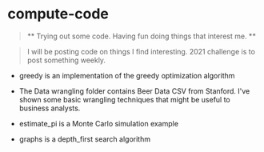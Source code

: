 # compute-code

> ** Trying out some code. Having fun doing things that interest me. **

>I will be posting code on things I find interesting. 2021 challenge is to post something weekly.

* greedy is an implementation of the greedy optimization algorithm

* The Data wrangling folder contains Beer Data CSV from Stanford. I've shown some basic wrangling techniques that might be useful to business analysts.

* estimate_pi is a Monte Carlo simulation example

* graphs is a depth_first search algorithm
